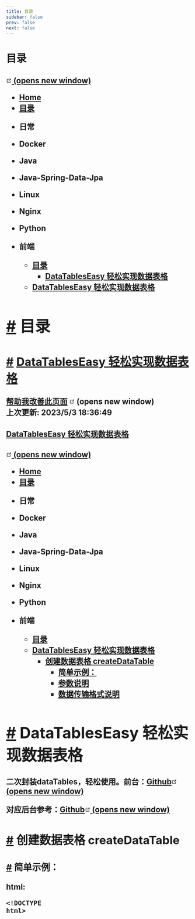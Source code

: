 ```yaml
---
title: 目录
sidebar: false
prev: false
next: false
---
```

# 目录
## [  <span><svg xmlns="http://www.w3.org/2000/svg" aria-hidden="true" focusable="false" x="0px" y="0px" viewBox="0 0 100 100" width="15" height="15" class="icon outbound"><path fill="currentColor" d="M18.8,85.1h56l0,0c2.2,0,4-1.8,4-4v-32h-8v28h-48v-48h28v-8h-32l0,0c-2.2,0-4,1.8-4,4v56C14.8,83.3,16.6,85.1,18.8,85.1z"></path> <polygon fill="currentColor" points="45.7,48.7 51.3,54.3 77.2,28.5 77.2,37.2 85.2,37.2 85.2,14.9 62.8,14.9 62.8,22.9 71.5,22.9"></polygon></svg> <span class="sr-only">(opens new window)</span></span></a></nav>  <ul class="sidebar-links"><li><a href="/" aria-current="page" class="sidebar-link">Home</a></li><li><a href="/blog/" aria-current="page" class="sidebar-link">目录</a></li><li><section class="sidebar-group collapsable depth-0"><p class="sidebar-heading"><span>日常</span> <span class="arrow right"></span></p> <!----></section></li><li><section class="sidebar-group collapsable depth-0"><p class="sidebar-heading"><span>Docker</span> <span class="arrow right"></span></p> <!----></section></li><li><section class="sidebar-group collapsable depth-0"><p class="sidebar-heading"><span>Java</span> <span class="arrow right"></span></p> <!----></section></li><li><section class="sidebar-group collapsable depth-0"><p class="sidebar-heading"><span>Java-Spring-Data-Jpa</span> <span class="arrow right"></span></p> <!----></section></li><li><section class="sidebar-group collapsable depth-0"><p class="sidebar-heading"><span>Linux</span> <span class="arrow right"></span></p> <!----></section></li><li><section class="sidebar-group collapsable depth-0"><p class="sidebar-heading"><span>Nginx</span> <span class="arrow right"></span></p> <!----></section></li><li><section class="sidebar-group collapsable depth-0"><p class="sidebar-heading"><span>Python</span> <span class="arrow right"></span></p> <!----></section></li><li><section class="sidebar-group collapsable depth-0"><p class="sidebar-heading open"><span>前端</span> <span class="arrow down"></span></p> <ul class="sidebar-links sidebar-group-items"><li><a href="/blog/front-end/" aria-current="page" class="active sidebar-link">目录</a><ul class="sidebar-sub-headers"><li class="sidebar-sub-header"><a href="/blog/front-end/#datatableseasy-轻松实现数据表格" class="sidebar-link">DataTablesEasy 轻松实现数据表格</a></li></ul></li><li><a href="/blog/front-end/1.html" class="sidebar-link">DataTablesEasy 轻松实现数据表格</a></li></ul></section></li></ul> </aside> <main class="page"> <div class="theme-default-content content__default"><h1 id="目录"><a href="#目录" aria-hidden="true" class="header-anchor">#</a> 目录</h1> <h2 id="datatableseasy-轻松实现数据表格"><a href="#datatableseasy-轻松实现数据表格" aria-hidden="true" class="header-anchor">#</a> <a href="/blog/front-end/1.html">DataTablesEasy 轻松实现数据表格</a></h2></div> <footer class="page-edit"><div class="edit-link"><a href="https://github.com/blooddark/vuepress-blog/edit/master/blog/front-end/README.md" target="_blank" rel="noopener noreferrer">帮助我改善此页面</a> <span><svg xmlns="http://www.w3.org/2000/svg" aria-hidden="true" focusable="false" x="0px" y="0px" viewBox="0 0 100 100" width="15" height="15" class="icon outbound"><path fill="currentColor" d="M18.8,85.1h56l0,0c2.2,0,4-1.8,4-4v-32h-8v28h-48v-48h28v-8h-32l0,0c-2.2,0-4,1.8-4,4v56C14.8,83.3,16.6,85.1,18.8,85.1z"></path> <polygon fill="currentColor" points="45.7,48.7 51.3,54.3 77.2,28.5 77.2,37.2 85.2,37.2 85.2,14.9 62.8,14.9 62.8,22.9 71.5,22.9"></polygon></svg> <span class="sr-only">(opens new window)</span></span></div> <div class="last-updated"><span class="prefix">上次更新:</span> <span class="time">2023/5/3 18:36:49</span></div></footer> <!----> </main></div><div class="global-ui"><!----></div></div>](index.html)
## [DataTablesEasy 轻松实现数据表格](1.md)
## [  <span><svg xmlns="http://www.w3.org/2000/svg" aria-hidden="true" focusable="false" x="0px" y="0px" viewBox="0 0 100 100" width="15" height="15" class="icon outbound"><path fill="currentColor" d="M18.8,85.1h56l0,0c2.2,0,4-1.8,4-4v-32h-8v28h-48v-48h28v-8h-32l0,0c-2.2,0-4,1.8-4,4v56C14.8,83.3,16.6,85.1,18.8,85.1z"></path> <polygon fill="currentColor" points="45.7,48.7 51.3,54.3 77.2,28.5 77.2,37.2 85.2,37.2 85.2,14.9 62.8,14.9 62.8,22.9 71.5,22.9"></polygon></svg> <span class="sr-only">(opens new window)</span></span></a></nav>  <ul class="sidebar-links"><li><a href="/" aria-current="page" class="sidebar-link">Home</a></li><li><a href="/blog/" aria-current="page" class="sidebar-link">目录</a></li><li><section class="sidebar-group collapsable depth-0"><p class="sidebar-heading"><span>日常</span> <span class="arrow right"></span></p> <!----></section></li><li><section class="sidebar-group collapsable depth-0"><p class="sidebar-heading"><span>Docker</span> <span class="arrow right"></span></p> <!----></section></li><li><section class="sidebar-group collapsable depth-0"><p class="sidebar-heading"><span>Java</span> <span class="arrow right"></span></p> <!----></section></li><li><section class="sidebar-group collapsable depth-0"><p class="sidebar-heading"><span>Java-Spring-Data-Jpa</span> <span class="arrow right"></span></p> <!----></section></li><li><section class="sidebar-group collapsable depth-0"><p class="sidebar-heading"><span>Linux</span> <span class="arrow right"></span></p> <!----></section></li><li><section class="sidebar-group collapsable depth-0"><p class="sidebar-heading"><span>Nginx</span> <span class="arrow right"></span></p> <!----></section></li><li><section class="sidebar-group collapsable depth-0"><p class="sidebar-heading"><span>Python</span> <span class="arrow right"></span></p> <!----></section></li><li><section class="sidebar-group collapsable depth-0"><p class="sidebar-heading open"><span>前端</span> <span class="arrow down"></span></p> <ul class="sidebar-links sidebar-group-items"><li><a href="/blog/front-end/" aria-current="page" class="sidebar-link">目录</a></li><li><a href="/blog/front-end/1.html" aria-current="page" class="active sidebar-link">DataTablesEasy 轻松实现数据表格</a><ul class="sidebar-sub-headers"><li class="sidebar-sub-header"><a href="/blog/front-end/1.html#创建数据表格-createdatatable" class="sidebar-link">创建数据表格 createDataTable</a><ul class="sidebar-sub-headers"><li class="sidebar-sub-header"><a href="/blog/front-end/1.html#简单示例" class="sidebar-link">简单示例：</a></li><li class="sidebar-sub-header"><a href="/blog/front-end/1.html#参数说明" class="sidebar-link">参数说明</a></li><li class="sidebar-sub-header"><a href="/blog/front-end/1.html#数据传输格式说明" class="sidebar-link">数据传输格式说明</a></li></ul></li></ul></li></ul></section></li></ul> </aside> <main class="page"> <div class="theme-default-content content__default"><h1 id="datatableseasy-轻松实现数据表格"><a href="#datatableseasy-轻松实现数据表格" aria-hidden="true" class="header-anchor">#</a> DataTablesEasy 轻松实现数据表格</h1> <p>二次封装dataTables，轻松使用。前台：<a href="https://github.com/blooddark/DataTablesEasy" target="_blank" rel="noopener noreferrer">Github<span><svg xmlns="http://www.w3.org/2000/svg" aria-hidden="true" focusable="false" x="0px" y="0px" viewBox="0 0 100 100" width="15" height="15" class="icon outbound"><path fill="currentColor" d="M18.8,85.1h56l0,0c2.2,0,4-1.8,4-4v-32h-8v28h-48v-48h28v-8h-32l0,0c-2.2,0-4,1.8-4,4v56C14.8,83.3,16.6,85.1,18.8,85.1z"></path> <polygon fill="currentColor" points="45.7,48.7 51.3,54.3 77.2,28.5 77.2,37.2 85.2,37.2 85.2,14.9 62.8,14.9 62.8,22.9 71.5,22.9"></polygon></svg> <span class="sr-only">(opens new window)</span></span></a></p> <p>对应后台参考：<a href="https://github.com/blooddark/DataTablesEasyServer" target="_blank" rel="noopener noreferrer">Github<span><svg xmlns="http://www.w3.org/2000/svg" aria-hidden="true" focusable="false" x="0px" y="0px" viewBox="0 0 100 100" width="15" height="15" class="icon outbound"><path fill="currentColor" d="M18.8,85.1h56l0,0c2.2,0,4-1.8,4-4v-32h-8v28h-48v-48h28v-8h-32l0,0c-2.2,0-4,1.8-4,4v56C14.8,83.3,16.6,85.1,18.8,85.1z"></path> <polygon fill="currentColor" points="45.7,48.7 51.3,54.3 77.2,28.5 77.2,37.2 85.2,37.2 85.2,14.9 62.8,14.9 62.8,22.9 71.5,22.9"></polygon></svg> <span class="sr-only">(opens new window)</span></span></a></p> <h2 id="创建数据表格-createdatatable"><a href="#创建数据表格-createdatatable" aria-hidden="true" class="header-anchor">#</a> 创建数据表格 createDataTable</h2> <h3 id="简单示例"><a href="#简单示例" aria-hidden="true" class="header-anchor">#</a> 简单示例：</h3> <p>html:</p> <div class="language-html line-numbers-mode"><pre class="language-html"><code><span class="token doctype">&lt;!DOCTYPE html&gt;</span>](1.html)
